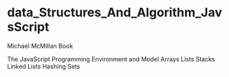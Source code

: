 # data_Structures_And_Algorithm_JavsScript
Michael McMillan Book

The JavaScript Programming Environment and Model
Arrays
Lists
Stacks
Linked Lists
Hashing
Sets
